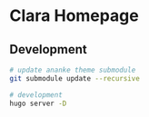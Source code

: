 # Clara Homepage

## Development

```bash
# update ananke theme submodule
git submodule update --recursive

# development
hugo server -D
```
